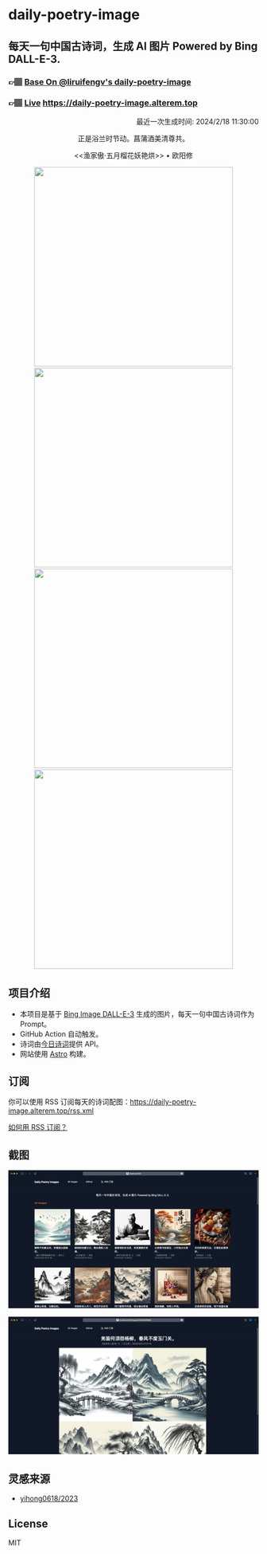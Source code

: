 
# daily-poetry-image

## 每天一句中国古诗词，生成 AI 图片 Powered by Bing DALL-E-3.

### 👉🏽 [Base On @liruifengv's daily-poetry-image](https://github.com/liruifengv/daily-poetry-image)

### 👉🏽 [Live](https://daily-poetry-image.alterem.top/) https://daily-poetry-image.alterem.top

<p align="right">
  最近一次生成时间: 2024/2/18 11:30:00
</p>
<p align="center">
正是浴兰时节动。菖蒲酒美清尊共。
</p>
<p align="center">
<<渔家傲·五月榴花妖艳烘>> • 欧阳修
</p>
<p align="center">
<img src="https://tse2.mm.bing.net/th/id/OIG3.y.7BO4r_pYIGxK31ss5R" height="400" width="400" />
<img src="https://tse3.mm.bing.net/th/id/OIG3.qipaRfQOOF3WimZQ_aob" height="400" width="400" />
<img src="https://tse3.mm.bing.net/th/id/OIG3.jURlNdY04VnHjQoqUwrq" height="400" width="400" />
<img src="https://tse4.mm.bing.net/th/id/OIG3.CZSprkvD7JIXNb0viC.X" height="400" width="400" />
</p>

## 项目介绍

-   本项目是基于 [Bing Image DALL-E-3](https://www.bing.com/images/create) 生成的图片，每天一句中国古诗词作为 Prompt。
-   GitHub Action 自动触发。
-   诗词由[今日诗词](https://www.jinrishici.com/)提供 API。
-   网站使用 [Astro](https://astro.build) 构建。

## 订阅

你可以使用 RSS 订阅每天的诗词配图：https://daily-poetry-image.alterem.top/rss.xml

[如何用 RSS 订阅？](https://zhuanlan.zhihu.com/p/55026716)

## 截图

![图片列表](./screenshots/Snipaste_2023-12-28_21-00-26.png)

![图片详情](./screenshots/Snipaste_2023-12-28_21-00-53.png)

## 灵感来源

-   [yihong0618/2023](https://github.com/yihong0618/2023)

## License

MIT
